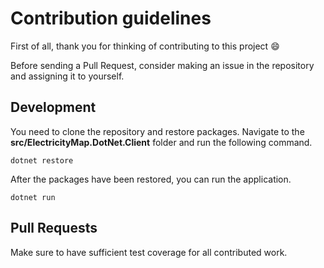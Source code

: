 # Contribution guidelines

First of all, thank you for thinking of contributing to this project 😄

Before sending a Pull Request, consider making an issue in the repository and assigning it to yourself.

## Development

You need to clone the repository and restore packages.
Navigate to the **src/ElectricityMap.DotNet.Client** folder and run the following command.

```
dotnet restore
```

After the packages have been restored, you can run the application.

```
dotnet run
```

## Pull Requests

Make sure to have sufficient test coverage for all contributed work.